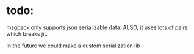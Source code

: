 
# todo:

msgpack only supports json serializable data.
ALSO, it uses lots of pairs which breaks jit.

In the future we could make a custom serialization lib

